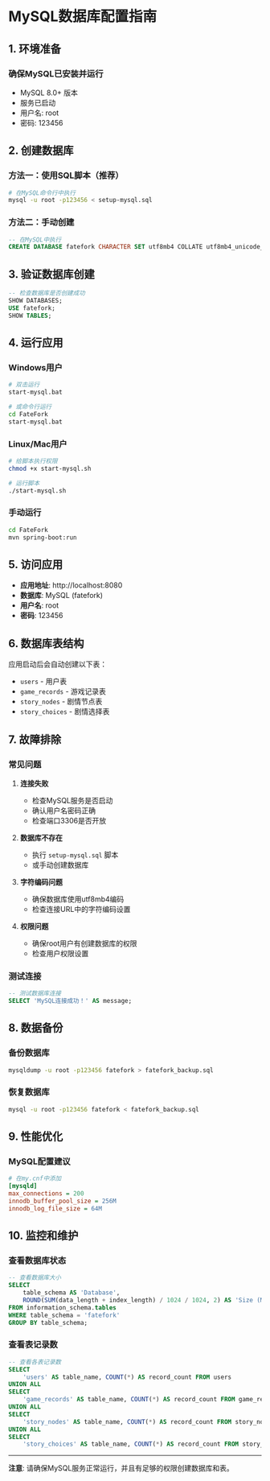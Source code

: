 # MySQL数据库配置指南

## 1. 环境准备

### 确保MySQL已安装并运行
- MySQL 8.0+ 版本
- 服务已启动
- 用户名: root
- 密码: 123456

## 2. 创建数据库

### 方法一：使用SQL脚本（推荐）
```bash
# 在MySQL命令行中执行
mysql -u root -p123456 < setup-mysql.sql
```

### 方法二：手动创建
```sql
-- 在MySQL中执行
CREATE DATABASE fatefork CHARACTER SET utf8mb4 COLLATE utf8mb4_unicode_ci;
```

## 3. 验证数据库创建
```sql
-- 检查数据库是否创建成功
SHOW DATABASES;
USE fatefork;
SHOW TABLES;
```

## 4. 运行应用

### Windows用户
```bash
# 双击运行
start-mysql.bat

# 或命令行运行
cd FateFork
start-mysql.bat
```

### Linux/Mac用户
```bash
# 给脚本执行权限
chmod +x start-mysql.sh

# 运行脚本
./start-mysql.sh
```

### 手动运行
```bash
cd FateFork
mvn spring-boot:run
```

## 5. 访问应用

- **应用地址**: http://localhost:8080
- **数据库**: MySQL (fatefork)
- **用户名**: root
- **密码**: 123456

## 6. 数据库表结构

应用启动后会自动创建以下表：
- `users` - 用户表
- `game_records` - 游戏记录表
- `story_nodes` - 剧情节点表
- `story_choices` - 剧情选择表

## 7. 故障排除

### 常见问题

1. **连接失败**
   - 检查MySQL服务是否启动
   - 确认用户名密码正确
   - 检查端口3306是否开放

2. **数据库不存在**
   - 执行 `setup-mysql.sql` 脚本
   - 或手动创建数据库

3. **字符编码问题**
   - 确保数据库使用utf8mb4编码
   - 检查连接URL中的字符编码设置

4. **权限问题**
   - 确保root用户有创建数据库的权限
   - 检查用户权限设置

### 测试连接
```sql
-- 测试数据库连接
SELECT 'MySQL连接成功！' AS message;
```

## 8. 数据备份

### 备份数据库
```bash
mysqldump -u root -p123456 fatefork > fatefork_backup.sql
```

### 恢复数据库
```bash
mysql -u root -p123456 fatefork < fatefork_backup.sql
```

## 9. 性能优化

### MySQL配置建议
```ini
# 在my.cnf中添加
[mysqld]
max_connections = 200
innodb_buffer_pool_size = 256M
innodb_log_file_size = 64M
```

## 10. 监控和维护

### 查看数据库状态
```sql
-- 查看数据库大小
SELECT 
    table_schema AS 'Database',
    ROUND(SUM(data_length + index_length) / 1024 / 1024, 2) AS 'Size (MB)'
FROM information_schema.tables 
WHERE table_schema = 'fatefork'
GROUP BY table_schema;
```

### 查看表记录数
```sql
-- 查看各表记录数
SELECT 
    'users' AS table_name, COUNT(*) AS record_count FROM users
UNION ALL
SELECT 
    'game_records' AS table_name, COUNT(*) AS record_count FROM game_records
UNION ALL
SELECT 
    'story_nodes' AS table_name, COUNT(*) AS record_count FROM story_nodes
UNION ALL
SELECT 
    'story_choices' AS table_name, COUNT(*) AS record_count FROM story_choices;
```

---

**注意**: 请确保MySQL服务正常运行，并且有足够的权限创建数据库和表。

